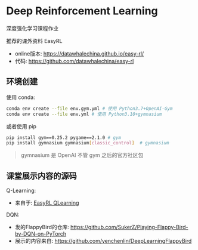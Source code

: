 # Deep Reinforcement Learning

深度强化学习课程作业

推荐的课外资料 EasyRL
- online版本: <https://datawhalechina.github.io/easy-rl/>
- 代码: <https://github.com/datawhalechina/easy-rl>

## 环境创建

使用 conda:

```bash
conda env create --file env.gym.yml # 使用 Python3.7+OpenAI-Gym
conda env create --file env.yml # 使用 Python3.10+gymnasium
```

或者使用 pip

```bash
pip install gym==0.25.2 pygame==2.1.0 # gym
pip install gymnasium gymnasium[classic_control]  # gymnasium

```

> gymnasium 是 OpenAI 不管 gym 之后的官方社区包

## 课堂展示内容的源码

Q-Learning:
- 来自于: [EasyRL QLearning](https://github.com/datawhalechina/easy-rl/blob/master/notebooks/Q-learning/QLearning.ipynb)


DQN:
- 发的FlappyBird的仓库: <https://github.com/SukerZ/Playing-Flappy-Bird-by-DQN-on-PyTorch>
- 展示的内容来自: <https://github.com/yenchenlin/DeepLearningFlappyBird>